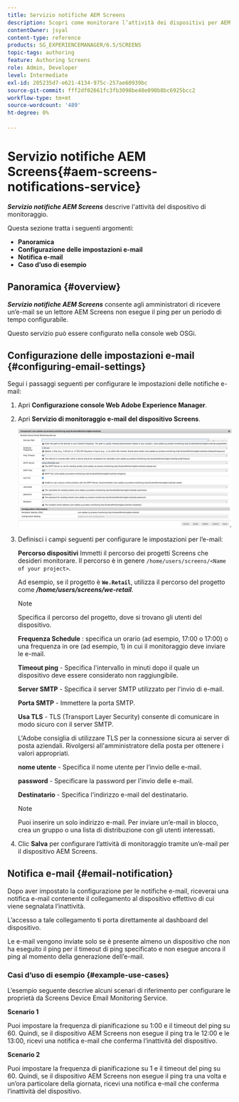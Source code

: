```yaml
---
title: Servizio notifiche AEM Screens
description: Scopri come monitorare l’attività dei dispositivi per AEM Screens.
contentOwner: jsyal
content-type: reference
products: SG_EXPERIENCEMANAGER/6.5/SCREENS
topic-tags: authoring
feature: Authoring Screens
role: Admin, Developer
level: Intermediate
exl-id: 205235d7-e621-4134-975c-257ae60939bc
source-git-commit: fff2df02661fc3fb3098be40e090b8bc6925bcc2
workflow-type: tm+mt
source-wordcount: '489'
ht-degree: 0%

---
```


# Servizio notifiche AEM Screens{#aem-screens-notifications-service}

<!--removed from metadata: admitteddomains: @adobe.com;@caesars.com-->

***Servizio notifiche AEM Screens*** descrive l&#39;attività del dispositivo di monitoraggio.

Questa sezione tratta i seguenti argomenti:

* **Panoramica**
* **Configurazione delle impostazioni e-mail**
* **Notifica e-mail**
* **Caso d’uso di esempio**

<!-- OBSOLETE NOTE>
>[!CAUTION]
>
>This AEM Screens functionality is only available, if you have installed AEM 6.3.2 Feature Pack 3 or AEM 6.4.1 Screens Feature Pack 1.
>
>To get access to this Feature Pack, contact Adobe Support and request access. After you have permissions you can download it from Package Share. -->

## Panoramica {#overview}

***Servizio notifiche AEM Screens*** consente agli amministratori di ricevere un’e-mail se un lettore AEM Screens non esegue il ping per un periodo di tempo configurabile.

Questo servizio può essere configurato nella console web OSGi.

## Configurazione delle impostazioni e-mail {#configuring-email-settings}

Segui i passaggi seguenti per configurare le impostazioni delle notifiche e-mail:

1. Apri **Configurazione console Web Adobe Experience Manager**.
1. Apri **Servizio di monitoraggio e-mail del dispositivo Screens**.

   ![screen_shot_2018-04-26at44602pm](assets/screen_shot_2018-04-26at44602pm.png)

1. Definisci i campi seguenti per configurare le impostazioni per l’e-mail:

   **Percorso dispositivi** Immetti il percorso dei progetti Screens che desideri monitorare. Il percorso è in genere `/home/users/screens/<Name of your project>`.

   Ad esempio, se il progetto è **`We.Retail`**, utilizza il percorso del progetto come ***/home/users/screens/we-retail***.

   >[!NOTE]
   >
   >Specifica il percorso del progetto, dove si trovano gli utenti del dispositivo.

   **Frequenza Schedule** : specifica un orario (ad esempio, 17:00 o 17:00) o una frequenza in ore (ad esempio, 1) in cui il monitoraggio deve inviare le e-mail.

   **Timeout ping** - Specifica l&#39;intervallo in minuti dopo il quale un dispositivo deve essere considerato non raggiungibile.

   **Server SMTP** - Specifica il server SMTP utilizzato per l&#39;invio di e-mail.

   **Porta SMTP** - Immettere la porta SMTP.

   **Usa TLS** - TLS (Transport Layer Security) consente di comunicare in modo sicuro con il server SMTP.

   L&#39;Adobe consiglia di utilizzare TLS per la connessione sicura ai server di posta aziendali. Rivolgersi all&#39;amministratore della posta per ottenere i valori appropriati.

   **nome utente** - Specifica il nome utente per l’invio delle e-mail.

   **password** - Specificare la password per l&#39;invio delle e-mail.

   **Destinatario** - Specifica l&#39;indirizzo e-mail del destinatario.

   >[!NOTE]
   >
   >Puoi inserire un solo indirizzo e-mail. Per inviare un’e-mail in blocco, crea un gruppo o una lista di distribuzione con gli utenti interessati.

1. Clic **Salva** per configurare l’attività di monitoraggio tramite un’e-mail per il dispositivo AEM Screens.

## Notifica e-mail {#email-notification}

Dopo aver impostato la configurazione per le notifiche e-mail, riceverai una notifica e-mail contenente il collegamento al dispositivo effettivo di cui viene segnalata l’inattività.

L’accesso a tale collegamento ti porta direttamente al dashboard del dispositivo.

Le e-mail vengono inviate solo se è presente almeno un dispositivo che non ha eseguito il ping per il timeout di ping specificato e non esegue ancora il ping al momento della generazione dell’e-mail.

### Casi d’uso di esempio {#example-use-cases}

L’esempio seguente descrive alcuni scenari di riferimento per configurare le proprietà da Screens Device Email Monitoring Service.

**Scenario 1**

Puoi impostare la frequenza di pianificazione su 1:00 e il timeout del ping su 60. Quindi, se il dispositivo AEM Screens non esegue il ping tra le 12:00 e le 13:00, ricevi una notifica e-mail che conferma l’inattività del dispositivo.

**Scenario 2**

Puoi impostare la frequenza di pianificazione su 1 e il timeout del ping su 60. Quindi, se il dispositivo AEM Screens non esegue il ping tra una volta e un’ora particolare della giornata, ricevi una notifica e-mail che conferma l’inattività del dispositivo.
